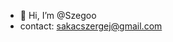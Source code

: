 - 👋 Hi, I’m @Szegoo
- contact: sakacszergej@gmail.com

<!---
Szegoo/Szegoo is a ✨ special ✨ repository because its `README.md` (this file) appears on your GitHub profile.
You can click the Preview link to take a look at your changes.
--->
